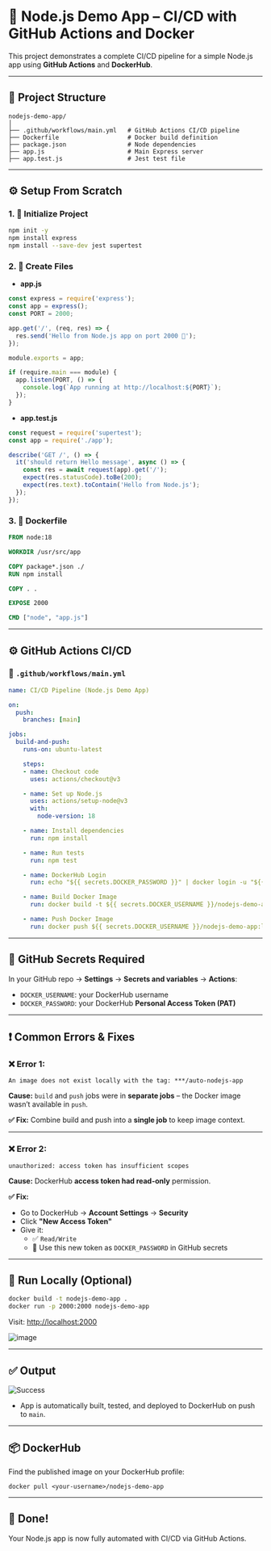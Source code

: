 
# 🚀 Node.js Demo App – CI/CD with GitHub Actions and Docker

This project demonstrates a complete CI/CD pipeline for a simple Node.js app using **GitHub Actions** and **DockerHub**.

---

## 📁 Project Structure

```
nodejs-demo-app/
│
├── .github/workflows/main.yml   # GitHub Actions CI/CD pipeline
├── Dockerfile                   # Docker build definition
├── package.json                 # Node dependencies
├── app.js                       # Main Express server
├── app.test.js                  # Jest test file
```

---

## ⚙️ Setup From Scratch

### 1. 🔨 Initialize Project

```bash
npm init -y
npm install express
npm install --save-dev jest supertest
```

### 2. 📝 Create Files

- **app.js**
```js
const express = require('express');
const app = express();
const PORT = 2000;

app.get('/', (req, res) => {
  res.send('Hello from Node.js app on port 2000 🚀');
});

module.exports = app;

if (require.main === module) {
  app.listen(PORT, () => {
    console.log(`App running at http://localhost:${PORT}`);
  });
}
```

- **app.test.js**
```js
const request = require('supertest');
const app = require('./app');

describe('GET /', () => {
  it('should return Hello message', async () => {
    const res = await request(app).get('/');
    expect(res.statusCode).toBe(200);
    expect(res.text).toContain('Hello from Node.js');
  });
});
```

### 3. 🐳 Dockerfile

```Dockerfile
FROM node:18

WORKDIR /usr/src/app

COPY package*.json ./
RUN npm install

COPY . .

EXPOSE 2000

CMD ["node", "app.js"]
```

---

## ⚙️ GitHub Actions CI/CD

### 📄 `.github/workflows/main.yml`

```yaml
name: CI/CD Pipeline (Node.js Demo App)

on:
  push:
    branches: [main]

jobs:
  build-and-push:
    runs-on: ubuntu-latest

    steps:
    - name: Checkout code
      uses: actions/checkout@v3

    - name: Set up Node.js
      uses: actions/setup-node@v3
      with:
        node-version: 18

    - name: Install dependencies
      run: npm install

    - name: Run tests
      run: npm test

    - name: DockerHub Login
      run: echo "${{ secrets.DOCKER_PASSWORD }}" | docker login -u "${{ secrets.DOCKER_USERNAME }}" --password-stdin

    - name: Build Docker Image
      run: docker build -t ${{ secrets.DOCKER_USERNAME }}/nodejs-demo-app:latest .

    - name: Push Docker Image
      run: docker push ${{ secrets.DOCKER_USERNAME }}/nodejs-demo-app:latest
```

---

## 🔐 GitHub Secrets Required

In your GitHub repo → **Settings** → **Secrets and variables** → **Actions**:

- `DOCKER_USERNAME`: your DockerHub username  
- `DOCKER_PASSWORD`: your DockerHub **Personal Access Token (PAT)**

---

## ❗ Common Errors & Fixes

### ❌ Error 1: 
```
An image does not exist locally with the tag: ***/auto-nodejs-app
```

**Cause:** `build` and `push` jobs were in **separate jobs** – the Docker image wasn’t available in `push`.

**✅ Fix:** Combine build and push into a **single job** to keep image context.

---

### ❌ Error 2:
```
unauthorized: access token has insufficient scopes
```

**Cause:** DockerHub **access token had read-only** permission.

**✅ Fix:**

- Go to DockerHub → **Account Settings** → **Security**
- Click **"New Access Token"**
- Give it:
  - ✅ `Read/Write`
  - 🔐 Use this new token as `DOCKER_PASSWORD` in GitHub secrets

---

## 🚀 Run Locally (Optional)

```bash
docker build -t nodejs-demo-app .
docker run -p 2000:2000 nodejs-demo-app
```

Visit: [http://localhost:2000](http://localhost:2000)

![image](https://github.com/user-attachments/assets/9570c483-8579-4c7c-a767-de95b51ad4f8)

---

## ✅ Output

![Success](https://img.shields.io/badge/deployment-success-brightgreen?style=flat&logo=github)

- App is automatically built, tested, and deployed to DockerHub on push to `main`.

---

## 📦 DockerHub

Find the published image on your DockerHub profile:

`docker pull <your-username>/nodejs-demo-app`

---

## 🙌 Done!

Your Node.js app is now fully automated with CI/CD via GitHub Actions.
